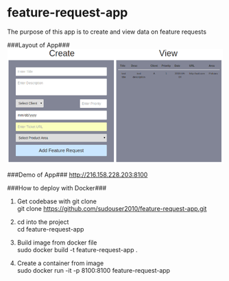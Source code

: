 # feature-request-app

The purpose of this app is to create and view data on feature requests

###Layout of App###
![alt tag](https://github.com/sudouser2010/feature-request-app/blob/master/layout.png)

###Demo of App###
http://216.158.228.203:8100

###How to deploy with Docker###
1. Get codebase with git clone <br>
git clone https://github.com/sudouser2010/feature-request-app.git

2. cd into the project <br>
cd feature-request-app

3. Build image from docker file <br>
sudo docker build -t feature-request-app .

4. Create a container from image <br>
sudo docker run -it -p 8100:8100 feature-request-app
